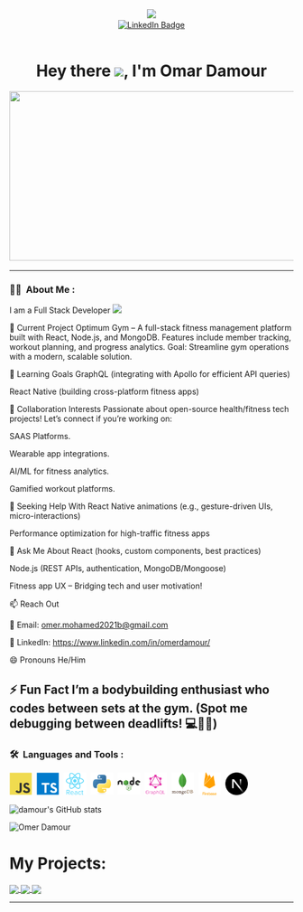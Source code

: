<div id="header" align="center">
  <img src="https://media.giphy.com/media/v1.Y2lkPTc5MGI3NjExcDk1bWx2eXQ2d3J0Z3JmZ2J6dGQ1aGJ5Y2JtNnR6eG1hdmR5ZyZlcD12MV9pbnRlcm5hbF9naWZfYnlfaWQmY3Q9Zw/hULJ3jWnhNxQA/giphy.gif" width="100"/>
</div>
<div id="badges" align="center">
  <a href="https://linkedin.com/in/omerdamour">
    <img src="https://img.shields.io/badge/LinkedIn-blue?style=for-the-badge&logo=linkedin&logoColor=white" alt="LinkedIn Badge"/>
  </a>
</div>
<div align="center">
  <img src="[https://komarev.com/ghpvc/?username=your-username&style=flat-square&color=blue](https://camo.githubusercontent.com/1a8f914ab6e60fde4c3996148833d775d872755bda03573e4953a89717b00b45/68747470733a2f2f6b6f6d617265762e636f6d2f67687076632f3f757365726e616d653d4461726b2d446576656c6f7065723933267374796c653d666c61742d73717561726526636f6c6f723d626c7565)" alt=""/>
</div>
<h1 align="center">Hey there <img src="https://media.giphy.com/media/hvRJCLFzcasrR4ia7z/giphy.gif" width="40">, I'm Omar Damour</h1>
<p align="center">
</p>
<div align="center">
  <img src="https://media.giphy.com/media/L1R1tvI9svkIWwpVYr/giphy.gif" width="600" height="300"/>
</div>

---

### :man_technologist: &nbsp;About Me :

I am a Full Stack Developer <img src="https://media.giphy.com/media/WUlplcMpOCEmTGBtBW/giphy.gif" width="30">

🔭 Current Project
Optimum Gym – A full-stack fitness management platform built with React, Node.js, and MongoDB. Features include member tracking, workout planning, and progress analytics. Goal: Streamline gym operations with a modern, scalable solution.

🌱 Learning Goals
GraphQL (integrating with Apollo for efficient API queries)

React Native (building cross-platform fitness apps)


👯 Collaboration Interests
Passionate about open-source health/fitness tech projects! Let’s connect if you’re working on:

SAAS Platforms.

Wearable app integrations.

AI/ML for fitness analytics.

Gamified workout platforms.

🤝 Seeking Help With
React Native animations (e.g., gesture-driven UIs, micro-interactions)

Performance optimization for high-traffic fitness apps

💬 Ask Me About
React (hooks, custom components, best practices)

Node.js (REST APIs, authentication, MongoDB/Mongoose)

Fitness app UX – Bridging tech and user motivation!

📫 Reach Out

📧 Email: omer.mohamed2021b@gmail.com


💼 LinkedIn: https://www.linkedin.com/in/omerdamour/

😄 Pronouns
He/Him

⚡ Fun Fact
I’m a bodybuilding enthusiast who codes between sets at the gym. (Spot me debugging between deadlifts! 💻🏋️‍♂️)
---

### 🛠 &nbsp;Languages and Tools :

<p>
<img src="https://github.com/devicons/devicon/blob/master/icons/javascript/javascript-original.svg" title="JavaScript" alt="JavaScript" width="40" height="40"/>&nbsp;
<img src="https://github.com/devicons/devicon/blob/master/icons/typescript/typescript-original.svg" title="TypeScript" alt="TypeScript" width="40" height="40"/>&nbsp;
<img src="https://github.com/devicons/devicon/blob/master/icons/react/react-original-wordmark.svg" title="React" alt="React" width="40" height="40"/>&nbsp;
<img src=" https://github.com/devicons/devicon/blob/master/icons/python/python-original.svg" title="Python" alt="Python" width="40" height="40"/>&nbsp;
<img src="https://github.com/devicons/devicon/blob/master/icons/nodejs/nodejs-original-wordmark.svg" title="NodeJS" alt="NodeJS" width="40" height="40"/>&nbsp;
<img src="https://github.com/devicons/devicon/blob/master/icons/graphql/graphql-plain-wordmark.svg" title="GraphQL" alt="GraphQL" width="40" height="40"/>&nbsp;
<img src="https://github.com/devicons/devicon/blob/master/icons/mongodb/mongodb-original-wordmark.svg" title="MongoDB" alt="MongoDB" width="40" height="40"/>&nbsp;
<img src="https://github.com/devicons/devicon/blob/master/icons/firebase/firebase-plain-wordmark.svg" title="Firebase" alt="Firebase" width="40" height="40"/>&nbsp;
  <img src="https://github.com/devicons/devicon/blob/master/icons/nextjs/nextjs-original.svg" title="NextJS" alt="NextJS" width="40" height="40"/>&nbsp;

</p>

![damour's GitHub stats](https://github-readme-stats.vercel.app/api?username=linkbroken&show_icons=true&theme=radical)


![Omer Damour](https://github-readme-stats.vercel.app/api/top-langs/?username=linkbroken&langs_count=8)


<h1>My Projects:</h1>
<a href="https://github.com/linkbroken/portfolio">
  <img align="center" src="https://github-readme-stats.vercel.app/api/pin/?username=linkbroken&repo=portfolio&theme=gotham&hide_border=true" />
</a>


<a href="https://github.com/linkbroken/d-yoga">
  <img align="center" src="https://github-readme-stats.vercel.app/api/pin/?username=linkbroken&repo=d-yoga&theme=gotham&hide_border=true" />
</a>


<a href="https://github.com/linkbroken/d-blog">
  <img align="center" src="https://github-readme-stats.vercel.app/api/pin/?username=linkbroken&repo=d-blog&theme=gotham&hide_border=true" />
</a>


---

